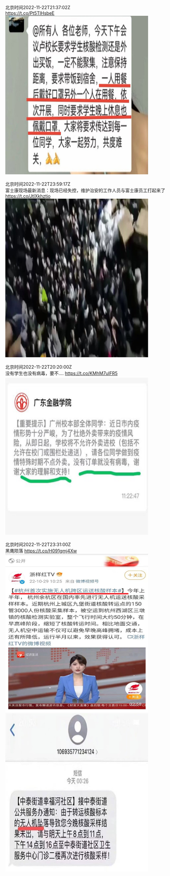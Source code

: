 北京时间2022-11-22T21:37:02Z<br>https://t.co/Pt5TlHsbeE<br><img src='/temp/image/2022/o-Month-11/1595048714204504065_0.jpg' width='450' height='500'><br><br>北京时间2022-11-22T23:59:17Z<br>富士康现场最新消息：现场已经失控，维护治安的工作人员与富士康员工打起来了 https://t.co/JtlXkhztjo<br><img src='/temp/video/2022/o-Month-11/d-Day-22/whyyoutouzhele/1595084510571405313_0.jpg' width='450' height='500'><br><br>北京时间2022-11-22T20:20:00Z<br>没有学生也没有病毒，要不.... https://t.co/KMhM7ulFR5<br><img src='/temp/image/2022/o-Month-11/1595029326763905024_0.jpg' width='450' height='500'><br><br>北京时间2022-11-22T23:31:00Z<br>黑鹰陨落 https://t.co/H091gmj4Xw<br><img src='/temp/image/2022/o-Month-11/1595077393311358978_0.jpg' width='450' height='500'><img src='/temp/image/2022/o-Month-11/1595077393311358978_1.jpg' width='450' height='500'><br><br>